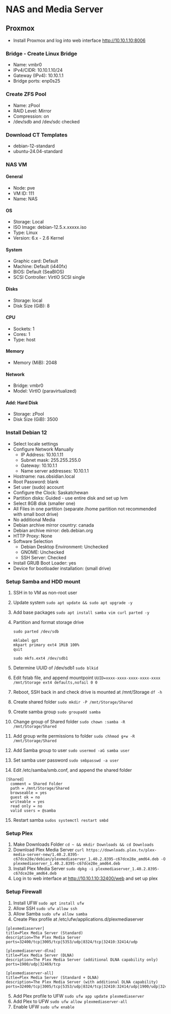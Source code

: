 # NAS and Media Server

## Proxmox

- Install Proxmox and log into web interface http://10.10.1.10:8006

### Bridge - Create Linux Bridge

- Name: vmbr0
- IPv4/CIDR: 10.10.1.10/24
- Gateway (IPv4): 10.10.1.1
- Bridge ports: enp0s25

### Create ZFS Pool

- Name: zPool
- RAID Level: Mirror
- Compression: on
- /dev/sdb and /dev/sdc checked

### Download CT Templates

- debian-12-standard
- ubuntu-24.04-standard

### NAS VM

#### General

- Node: pve
- VM ID: 111
- Name: NAS

#### OS

- Storage: Local
- ISO Image: debian-12.5.x.xxxxx.iso
- Type: Linux
- Version: 6.x - 2.6 Kernel

#### System

- Graphic card: Default
- Machine: Default (i440fx)
- BIOS: Default (SeaBIOS)
- SCSI Controller: VirtIO SCSI single

#### Disks

- Storage: local
- Disk Size (GiB): 8

#### CPU

- Sockets: 1
- Cores: 1
- Type: host

#### Memory

- Memory (MiB): 2048

#### Network

- Bridge: vmbr0
- Model: VirtIO (paravirtualized)

#### Add: Hard Disk

- Storage: zPool
- Disk Size (GiB): 3500

### Install Debian 12

- Select locale settings
- Configure Network Manually
  - IP Address: 10.10.1.11
  - Subnet mask: 255.255.255.0
  - Gateway: 10.10.1.1
  - Name server addresses: 10.10.1.1
- Hostname: nas.obsidian.local
- Root Password: blank
- Set user (sudo) account
- Configure the Clock: Saskatchewan
- Partition disks: Guided - use entire disk and set up lvm
- Select 8GB disk (smaller one)
- All Files in one partition (separate /home partition not recommended with small boot drive)
- No additional Media
- Debian archive mirror country: canada
- Debian archive mirror: deb.debian.org
- HTTP Proxy: None
- Software Selection
  - Debian Desktop Environment: Unchecked
  - GNOME: Unchecked
  - SSH Server: Checked
- Install GRUB Boot Loader: yes
- Device for bootloader installation: (small drive)

### Setup Samba and HDD mount

1. SSH in to VM as non-root user
2. Update system
   `sudo apt update && sudo apt upgrade -y`
3. Add base packages
   `sudo apt install samba vim curl parted -y`
4. Partition and format storage drive

   ```
   sudo parted /dev/sdb

   mklabel gpt
   mkpart primary ext4 1MiB 100%
   quit

   sudo mkfs.ext4 /dev/sdb1
   ```

5. Determine UUID of /dev/sdb1
   `sudo blkid`
6. Edit fstab file, and append mountpoint
   `UUID=xxxx-xxxx-xxxx-xxxx-xxxx /mnt/Storage ext4 defaults,nofail 0 0`
7. Reboot, SSH back in and check drive is mounted at /mnt/Storage
   `df -h`
8. Create shared folder
   `sudo mkdir -P /mnt/Storage/Shared`
9. Create samba group
   `sudo groupadd samba`
10. Change group of Shared folder
    `sudo chown :samba -R /mnt/Storage/Shared`
11. Add group write permissions to folder
    `sudo chhmod g+w -R /mnt/Storage/Shared`
12. Add Samba group to user
    `sudo usermod -aG samba user`
13. Set samba user password
    `sudo smbpasswd -a user`
14. Edit /etc/samba/smb.conf, and append the shared folder

```
[Shared]
  comment = Shared Folder
  path = /mnt/Storage/Shared
  browseable = yes
  guest ok = no
  writeable = yes
  read only = no
  valid users = @samba
```

15. Restart samba
    `sudos systemctl restart smbd`

### Setup Plex

1. Make Downloads Folder
   `cd ~ && mkdir Downloads && cd Downloads`
2. Download Plex Media Server
   `curl https://downloads.plex.tv/plex-media-server-new/1.40.2.8395-c67dce28e/debian/plexmediaserver_1.40.2.8395-c67dce28e_amd64.deb -O plexmediaserver_1.40.2.8395-c67dce28e_amd64.deb`
3. Install Plex Media Server
   `sudo dpkg -i plexmediaserver_1.40.2.8395-c67dce28e_amd64.deb`
4. Log in to web interface at http://10.10.1.10:32400/web and set up plex

### Setup Firewall

1. Install UFW
   `sudo apt install ufw`
2. Allow SSH
   `sudo ufw allow ssh`
3. Allow Samba
   `sudo ufw allow samba`
4. Create Plex profile at /etc/ufw/applications.d/plexmediaserver

```
[plexmediaserver]
title=Plex Media Server (Standard)
description=The Plex Media Server
ports=32400/tcp|3005/tcp|5353/udp|8324/tcp|32410:32414/udp

[plexmediaserver-dlna]
title=Plex Media Server (DLNA)
description=The Plex Media Server (additional DLNA capability only)
ports=1900/udp|32469/tcp

[plexmediaserver-all]
title=Plex Media Server (Standard + DLNA)
description=The Plex Media Server (with additional DLNA capability)
ports=32400/tcp|3005/tcp|5353/udp|8324/tcp|32410:32414/udp|1900/udp|32469/tcp
```

5. Add Plex profile to UFW
   `sudo ufw app update plexmediaserver`
6. Add Plex to UFW
   `sudo ufw allow plexmediaserver-all`
7. Enable UFW
   `sudo ufw enable`
